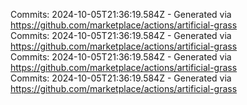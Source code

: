 Commits: 2024-10-05T21:36:19.584Z - Generated via https://github.com/marketplace/actions/artificial-grass
<br>
Commits: 2024-10-05T21:36:19.584Z - Generated via https://github.com/marketplace/actions/artificial-grass
<br>
Commits: 2024-10-05T21:36:19.584Z - Generated via https://github.com/marketplace/actions/artificial-grass
<br>
Commits: 2024-10-05T21:36:19.584Z - Generated via https://github.com/marketplace/actions/artificial-grass
<br>
